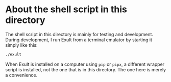 # About the shell script in this directory

The shell script in this directory is mainly for testing and development. During development, I run Exult from a terminal emulator by starting it simply like this:

```sh
./exult
```

When Exult is installed on a computer using `pip` or `pipx`, a different wrapper script is installed, not the one that is in this directory. The one here is merely a convenience.
